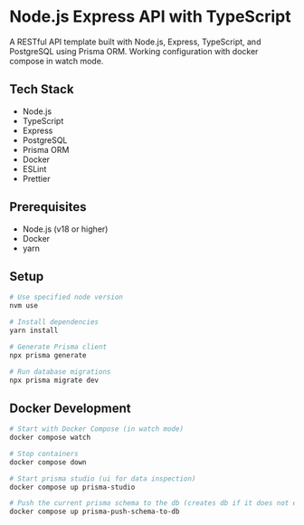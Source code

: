# Node.js Express API with TypeScript

A RESTful API template built with Node.js, Express, TypeScript, and PostgreSQL using Prisma ORM. Working configuration with docker compose in watch mode.

## Tech Stack

- Node.js
- TypeScript
- Express
- PostgreSQL
- Prisma ORM
- Docker
- ESLint
- Prettier

## Prerequisites

- Node.js (v18 or higher)
- Docker
- yarn

## Setup

```bash
# Use specified node version
nvm use

# Install dependencies
yarn install

# Generate Prisma client
npx prisma generate

# Run database migrations
npx prisma migrate dev
```

## Docker Development

```bash
# Start with Docker Compose (in watch mode)
docker compose watch

# Stop containers
docker compose down

# Start prisma studio (ui for data inspection)
docker compose up prisma-studio

# Push the current prisma schema to the db (creates db if it does not exists)
docker compose up prisma-push-schema-to-db
```
